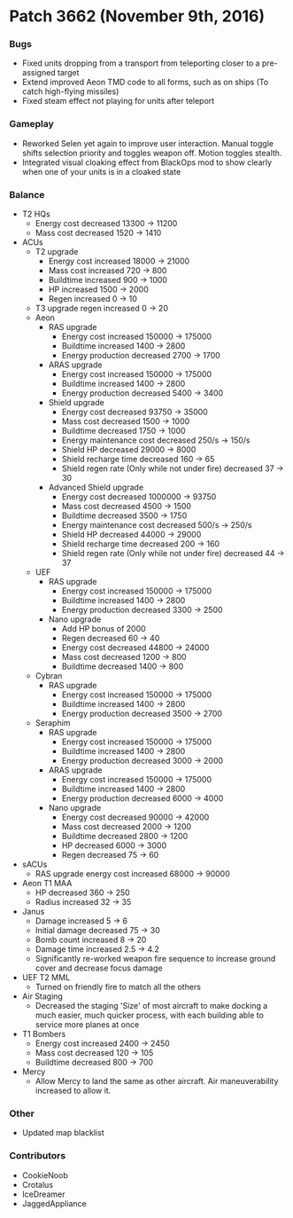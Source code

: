 # Patch 3662 (November 9th, 2016)

### Bugs

- Fixed units dropping from a transport from teleporting closer to a pre-assigned target
- Extend improved Aeon TMD code to all forms, such as on ships (To catch high-flying missiles)
- Fixed steam effect not playing for units after teleport

### Gameplay

- Reworked Selen yet again to improve user interaction. Manual toggle shifts selection priority and toggles weapon off. Motion toggles stealth.
- Integrated visual cloaking effect from BlackOps mod to show clearly when one of your units is in a cloaked state

### Balance

- T2 HQs
  - Energy cost decreased 13300 → 11200
  - Mass cost decreased 1520 → 1410
- ACUs
  - T2 upgrade
    - Energy cost increased 18000 → 21000
    - Mass cost increased 720 → 800
    - Buildtime increased 900 → 1000
    - HP increased 1500 → 2000
    - Regen increased 0 → 10
  - T3 upgrade regen increased 0 → 20
  - Aeon
    - RAS upgrade
      - Energy cost increased 150000 → 175000
      - Buildtime increased 1400 → 2800
      - Energy production decreased 2700 → 1700
    - ARAS upgrade
      - Energy cost increased 150000 → 175000
      - Buildtime increased 1400 → 2800
      - Energy production decreased 5400 → 3400
    - Shield upgrade
      - Energy cost decreased 93750 → 35000
      - Mass cost decreased 1500 → 1000
      - Buildtime decreased 1750 → 1000
      - Energy maintenance cost decreased 250/s → 150/s
      - Shield HP decreased 29000 → 8000
      - Shield recharge time decreased 160 → 65
      - Shield regen rate (Only while not under fire) decreased 37 → 30
    - Advanced Shield upgrade
      - Energy cost decreased 1000000 → 93750
      - Mass cost decreased 4500 → 1500
      - Buildtime decreased 3500 → 1750
      - Energy maintenance cost decreased 500/s → 250/s
      - Shield HP decreased 44000 → 29000
      - Shield recharge time decreased 200 → 160
      - Shield regen rate (Only while not under fire) decreased 44 → 37
  - UEF
    - RAS upgrade
      - Energy cost increased 150000 → 175000
      - Buildtime increased 1400 → 2800
      - Energy production decreased 3300 → 2500
    - Nano upgrade
      - Add HP bonus of 2000
      - Regen decreased 60 → 40
      - Energy cost decreased 44800 → 24000
      - Mass cost decreased 1200 → 800
      - Buildtime decreased 1400 → 800
  - Cybran
    - RAS upgrade
      - Energy cost increased 150000 → 175000
      - Buildtime increased 1400 → 2800
      - Energy production decreased 3500 → 2700
  - Seraphim
    - RAS upgrade
      - Energy cost increased 150000 → 175000
      - Buildtime increased 1400 → 2800
      - Energy production decreased 3000 → 2000
    - ARAS upgrade
      - Energy cost increased 150000 → 175000
      - Buildtime increased 1400 → 2800
      - Energy production decreased 6000 → 4000
    - Nano upgrade
      - Energy cost decreased 90000 → 42000
      - Mass cost decreased 2000 → 1200
      - Buildtime decreased 2800 → 1200
      - HP decreased 6000 → 3000
      - Regen decreased 75 → 60
- sACUs
  - RAS upgrade energy cost increased 68000 → 90000
- Aeon T1 MAA
  - HP decreased 360 → 250
  - Radius increased 32 → 35
- Janus
  - Damage increased 5 → 6
  - Initial damage decreased 75 → 30
  - Bomb count increased 8 → 20
  - Damage time increased 2.5 → 4.2
  - Significantly re-worked weapon fire sequence to increase ground cover and decrease focus damage
- UEF T2 MML
  - Turned on friendly fire to match all the others
- Air Staging
  - Decreased the staging 'Size' of most aircraft to make docking a much easier, much quicker process, with each building able to service more planes at once
- T1 Bombers
  - Energy cost increased 2400 → 2450
  - Mass cost decreased 120 → 105
  - Buildtime decreased 800 → 700
- Mercy
  - Allow Mercy to land the same as other aircraft. Air maneuverability increased to allow it.

### Other

- Updated map blacklist

### Contributors

- CookieNoob
- Crotalus
- IceDreamer
- JaggedAppliance

